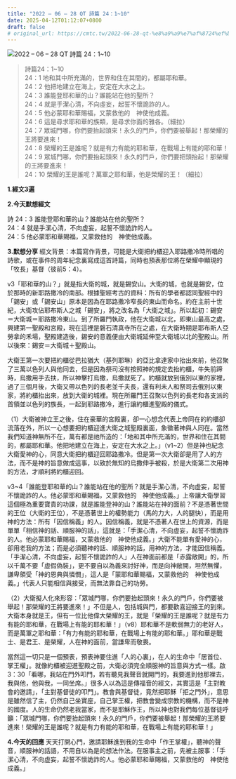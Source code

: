 ```yaml
---
title: "2022 – 06 – 28 QT 詩篇 24：1~10"
date: 2025-04-12T01:12:07+0800
draft: false
# original_url: https://cmtc.tw/2022-06-28-qt-%e8%a9%a9%e7%af%8724%ef%bc%9a110
---
```


![2022 – 06 – 28 QT 詩篇 24：1\~10](/images/qt.jpg  "2022 – 06 – 28 QT 詩篇 24：1\~10")

> 詩篇24：1\~10  
> 24：1 地和其中所充滿的，世界和住在其間的，都屬耶和華。  
> 24：2 他把地建立在海上，安定在大水之上。  
> 24：3 誰能登耶和華的山？誰能站在他的聖所？  
> 24：4 就是手潔心清，不向虛妄，起誓不懷詭詐的人。  
> 24：5 他必蒙耶和華賜福，又蒙救他的　神使他成義。  
> 24：6 這是尋求耶和華的族類，是尋求你面的雅各。（細拉）  
> 24：7 眾城門哪，你們要抬起頭來！永久的門戶，你們要被舉起！那榮耀的王將要進來！  
> 24：8 榮耀的王是誰呢？就是有力有能的耶和華，在戰場上有能的耶和華！  
> 24：9 眾城門哪，你們要抬起頭來！永久的門戶，你們要把頭抬起！那榮耀的王將要進來！  
> 24：10 榮耀的王是誰呢？萬軍之耶和華，他是榮耀的王！（細拉）

**1.經文3遍**

**2.今天默想經文**
  
詩 24：3 誰能登耶和華的山？誰能站在他的聖所？  
24：4 就是手潔心清，不向虛妄，起誓不懷詭詐的人。  
24：5 他必蒙耶和華賜福，又蒙救他的　神使他成義。

**3.默想分享**
經文背景：本篇寫作背景，可能是大衛把約櫃迎入耶路撒冷時所唱的詩歌，或在事件的周年紀念裏寫成這首詩篇，同時也預表那位將在榮耀中顯現的「牧長」基督（彼前5：4）。

v3「耶和華的山？」就是指大衛的城，就是錫安山。大衛的城，也就是錫安，位於那時的新耶路撒冷的南部。根據聖經考古的資料：所有的學者都認同聖經中的「錫安」或「錫安山」原本是因為在耶路撒冷窄長的東山而命名。約在主前十世紀，大衛攻佔耶布斯人之城「錫安」，將之改名為「大衛之城」。所以起初：錫安 ＝大衛城＝耶路撒冷東山。到了所羅門執政，他在大衛城以北，即東山最高之處，興建第一聖殿和宮殿，現在這裡是磐石清真寺所在之處，在大衛時期是耶布斯人亞勞拿的禾場，聖殿建造後，錫安的意義便由大衛城延伸至大衛城以北的聖殿山。所以後來：錫安＝大衛城＋聖殿山。

大衛王第一次要把約櫃從巴拉猶大（基列耶琳）的亞比拿達家中抬出來前，他召聚了三萬以色列人與他同去，但是因為祭司沒有按照神的規定去抬約櫃，牛失前蹄時，烏撒用手去扶，所以神擊打烏撒，烏撒就死了。約櫃就放到俄別以東的家裡，過了三個月後，大衛又帶以色列的長老並千夫長，還有利未人和祭司去俄別以東家，將約櫃抬出來，放到大衛的城裡。現在所羅門王召聚以色列的長老和各支派的首領並以色列的族長，一起到耶路撒冷，進行讓約櫃進聖殿的儀式。

（1）大衛被神立王之後，住在豪華的宮殿裏，卻一心想念代表上帝同在的約櫃卻流落在外，所以一心想要把約櫃迎進大衛之城聖殿裏面，象徵著神與人同在。當然我們知道神無所不在，萬有都是祂所造的：「地和其中所充滿的，世界和住在其間的，都屬耶和華。他把地建立在海上，安定在大水之上。」（v1\~2）但是神也紀念大衛愛神的心，同意大衛把約櫃迎回耶路撒冷。但是第一次大衛卻是用了人的方法，而不是神的旨意做成這事，以致於無知的烏撒伸手被殺，於是大衛第二次用神的方法，才順利將約櫃迎回。

v3\~4「誰能登耶和華的山？誰能站在他的聖所？就是手潔心清，不向虛妄，起誓不懷詭詐的人。他必蒙耶和華賜福，又蒙救他的　神使他成義。」上帝讓大衛學習這個極為重要寶貴的功課，就是誰能登神的山？誰能站在神的面前？不是憑著世間的王位（大衛的王位），不是憑著世上的權勢能力（馬的力大，人的腿快），而是用神的方法：所有「因信稱義」的人。因信稱義，就是不憑著人在世上的資源，而是單單「相信神的話、順服神的話」，這就是：「手潔心清，不向虛妄，起誓不懷詭詐的人。他必蒙耶和華賜福，又蒙救他的　神使他成義。」大衛不能單有愛神的心，卻用老我的方法；而是必須聽神的話、順服神的話，用神的方法，才能因信稱義。「手潔心清，不向虛妄，起誓不懷詭詐的人」人在神面前都是「赤露敞開」的，所以千萬不要「虛假偽裝」，更不要自以為義來討好神，而是向神敞開，坦然無懼，謙卑領受「神的恩典與憐憫」，這人是「蒙耶和華賜福，又蒙救他的　神使他成義。」代表人只能相信與接受，而無法靠自己的功勞。

（2）大衛擬人化來形容：「眾城門哪，你們要抬起頭來！永久的門戶，你們要被舉起！那榮耀的王將要進來！」不但是人，包括城與門，都要歡喜迎接王的到來。大衛本身就是王，但有一位比他偉大榮耀的王，就是「榮耀的王是誰呢？就是有力有能的耶和華，在戰場上有能的耶和華！」（v8）耶和華不是軟弱無力的老好人，而是萬軍之耶和華：「有力有能的耶和華，在戰場上有能的耶和華。」耶和華是戰士、是君王、是榮耀，人在神的面前，當謙卑而敬畏。

當然這一切只是一個預表，預表神要住進「人的心裏」，在人的生命中「居首位、掌王權」。就像約櫃被迎進聖殿之前，大衛必須完全順服神的旨意與方式一樣。啟3：30「看哪，我站在門外叩門，若有聽見我聲音就開門的，我要進到他那裡去，我與他，他與我，一同坐席。」很多人以為這是傳福音的經文，其實這是「主對教會的邀請」，「主對基督徒的叩門」。教會與基督徒，竟然把耶穌「拒之門外」，意思是雖然信了主，仍然自己坐寶座，自己掌王權，把教會變成宗教的機構，而不是神的國度。人的生命仍然老我當家，而不是耶穌作王，所以神也對我們每位基督徒呼籲：「眾城門哪，你們要抬起頭來！永久的門戶，你們要被舉起！那榮耀的王將要進來！榮耀的王是誰呢？就是有力有能的耶和華，在戰場上有能的耶和華！」

**4.今天的回應**
天天打開心門，邀請耶穌進到我的生命中「作王掌權」，聽神的聲音，順服神的話語，不用自以為是的想法作法。在服事主之前，先被主服事：「手潔心清，不向虛妄，起誓不懷詭詐的人。他必蒙耶和華賜福，又蒙救他的　神使他成義。」
